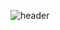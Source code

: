 ![header](https://capsule-render.vercel.app/api?type=waving&color=0:a82da8,100:4169e1&height=300&section=header&text=Hayeon%20Kang&animation=twinkling&fontColor=ffffff&fontSize=85&fontAlignY=45)

<!-- - 🔭 I’m currently working on ...
- 🌱 I’m currently learning ...
- 👯 I’m looking to collaborate on ...
- 📫 How to reach me: ... -->
